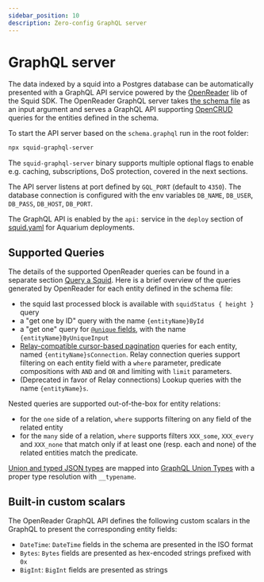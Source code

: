 ```yaml
---
sidebar_position: 10
description: Zero-config GraphQL server
---
```


# GraphQL server

The data indexed by a squid into a Postgres database can be automatically presented with a GraphQL API service powered by the [OpenReader](https://github.com/subsquid/squid/tree/master/openreader) lib of the Squid SDK. The OpenReader GraphQL server takes [the schema file](/graphql-api/schema-file) as an input argument and serves a GraphQL API supporting [OpenCRUD](https://www.opencrud.org/) queries for the entities defined in the schema. 

To start the API server based on the `schema.graphql` run in the root folder:
```bash
npx squid-graphql-server
```
The `squid-graphql-server` binary supports multiple optional flags to enable e.g. caching, subscriptions, DoS protection, covered in the next sections.

The API server listens at port defined by `GQL_PORT` (default to `4350`). The database connection is configured with the env variables `DB_NAME`, `DB_USER`, `DB_PASS`, `DB_HOST`, `DB_PORT`.

The GraphQL API is enabled by the `api:` service in the `deploy` section of [squid.yaml](/deploy-squid/deployment-manifest) for Aquarium deployments.

## Supported Queries

The details of the supported OpenReader queries can be found in a separate section [Query a Squid](/graphql-api/query-squid). Here is a brief overview of the queries generated by OpenReader for each entity defined in the schema file:

- the squid last processed block is available with `squidStatus { height }` query 
- a "get one by ID" query with the name `{entityName}ById`
- a "get one" query for [`@unique` fields](/develop-a-squid/schema-file/indexes-and-constraints), with the name `{entityName}ByUniqueInput`
- [Relay-compatible cursor-based pagination](https://relay.dev/graphql/connections.htm) queries for each entity, named `{entityName}sConnection`. Relay connection queries support filtering on each entity field with a `where` parameter, predicate compositions with `AND` and `OR` and limiting with `limit` parameters.
- (Deprecated in favor of Relay connections) Lookup queries with the name `{entityName}s`. 

Nested queries are supported out-of-the-box for entity relations:
- for the `one` side of a relation, `where` supports filtering on any field of the related entity
- for the `many` side of a relation, `where` supports filters `XXX_some`, `XXX_every` and `XXX_none` that match only if at least one (resp. each and none) of the related entities match the predicate.

[Union and typed JSON types](/develop-a-squid/schema-file/unions-and-typed-json) are mapped into [GraphQL Union Types](https://graphql.org/learn/schema/#union-types) with a proper type resolution with `__typename`.

## Built-in custom scalars

The OpenReader GraphQL API defines the following custom scalars in the GraphQL to present the corresponding entity fields:

- `DateTime`: `DateTime` fields in the schema are presented in the ISO format
- `Bytes`: `Bytes` fields are presented as hex-encoded strings prefixed with `0x`
- `BigInt`: `BigInt` fields are presented as strings